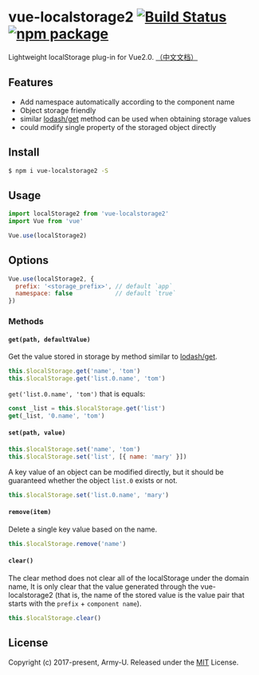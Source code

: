 # vue-localstorage2 [![Build Status](https://img.shields.io/circleci/project/github/Army-U/vue-localstorage2.svg?style=flat-square)](https://circleci.com/gh/Army-U/vue-localstorage2) [![npm package](https://img.shields.io/npm/v/vue-localstorage2.svg?style=flat-square)](https://www.npmjs.com/package/vue-localstorage2)

Lightweight localStorage plug-in for Vue2.0. [（中文文档）](README.zh-CN.md)

## Features

* Add namespace automatically according to the component name
* Object storage friendly
* similar [lodash/get](https://github.com/Army-U/sewing/blob/dev/libs/get.js) method can be used when obtaining storage values
* could modify single property of the storaged object directly

## Install

```bash
$ npm i vue-localstorage2 -S
```

## Usage

```js
import localStorage2 from 'vue-localstorage2'
import Vue from 'vue'

Vue.use(localStorage2)
```

## Options

```js
Vue.use(localStorage2, {
  prefix: '<storage_prefix>', // default `app`
  namespace: false            // default `true`
})
```

### Methods

#### `get(path, defaultValue)`

Get the value stored in storage by method similar to [lodash/get](https://github.com/Army-U/sewing/blob/dev/libs/get.js).

```js
this.$localStorage.get('name', 'tom')
this.$localStorage.get('list.0.name', 'tom')
```

`get('list.0.name', 'tom')` that is equals:

```js
const _list = this.$localStorage.get('list')
get(_list, '0.name', 'tom')
```

#### `set(path, value)`

```js
this.$localStorage.set('name', 'tom')
this.$localStorage.set('list', [{ name: 'mary' }])
```

A key value of an object can be modified directly, but it should be guaranteed whether the object `list.0` exists or not.

```js
this.$localStorage.set('list.0.name', 'mary')
```

#### `remove(item)`

Delete a single key value based on the name.

```js
this.$localStorage.remove('name')
```

#### `clear()`

The clear method does not clear all of the localStorage under the domain name, It is only clear that the value generated through the vue-localstorage2 (that is, the name of the stored value is the value pair that starts with the `prefix` + `component name`).

```js
this.$localStorage.clear()
```

## License

Copyright (c) 2017-present, Army-U. Released under the [MIT](https://opensource.org/licenses/MIT) License.